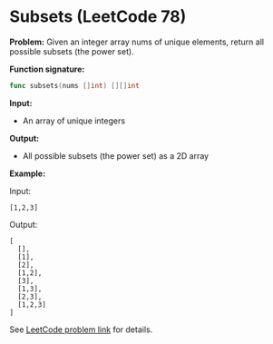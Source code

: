 # Subsets (LeetCode 78)

**Problem:**
Given an integer array nums of unique elements, return all possible subsets (the power set).

**Function signature:**
```go
func subsets(nums []int) [][]int
```

**Input:**
- An array of unique integers

**Output:**
- All possible subsets (the power set) as a 2D array

**Example:**

Input:
```
[1,2,3]
```
Output:
```
[
  [],
  [1],
  [2],
  [1,2],
  [3],
  [1,3],
  [2,3],
  [1,2,3]
]
```

See [LeetCode problem link](https://leetcode.com/problems/subsets/) for details.
